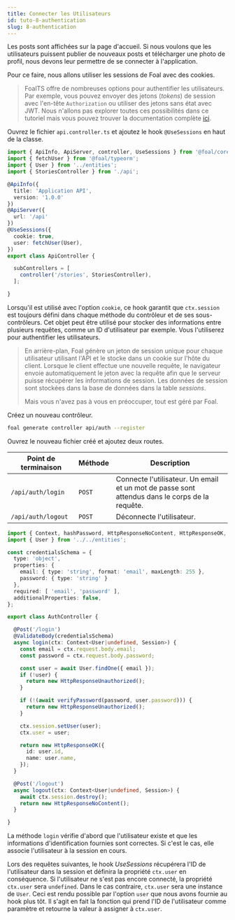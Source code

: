 ```yaml
---
title: Connecter les Utilisateurs
id: tuto-8-authentication
slug: 8-authentication
---
```


Les posts sont affichées sur la page d'accueil. Si nous voulons que les utilisateurs puissent publier de nouveaux posts et télécharger une photo de profil, nous devons leur permettre de se connecter à l'application.

Pour ce faire, nous allons utiliser les sessions de Foal avec des cookies.

> FoalTS offre de nombreuses options pour authentifier les utilisateurs. Par exemple, vous pouvez envoyer des jetons (*tokens*) de session avec l'en-tête `Authorization` ou utiliser des jetons sans état avec JWT. Nous n'allons pas explorer toutes ces possibilités dans ce tutoriel mais vous pouvez trouver la documentation complète [ici](../../authentication-and-access-control/quick-start.md).

Ouvrez le fichier `api.controller.ts` et ajoutez le hook `@UseSessions` en haut de la classe.

```typescript
import { ApiInfo, ApiServer, controller, UseSessions } from '@foal/core';
import { fetchUser } from '@foal/typeorm';
import { User } from '../entities';
import { StoriesController } from './api';

@ApiInfo({
  title: 'Application API',
  version: '1.0.0'
})
@ApiServer({
  url: '/api'
})
@UseSessions({
  cookie: true,
  user: fetchUser(User),
})
export class ApiController {

  subControllers = [
    controller('/stories', StoriesController),
  ];

}

```

Lorsqu'il est utilisé avec l'option `cookie`, ce hook garantit que `ctx.session` est toujours défini dans chaque méthode du contrôleur et de ses sous-contrôleurs. Cet objet peut être utilisé pour stocker des informations entre plusieurs requêtes, comme un ID d'utilisateur par exemple. Vous l'utiliserez pour authentifier les utilisateurs.

> En arrière-plan, Foal génère un jeton de session unique pour chaque utilisateur utilisant l'API et le stocke dans un cookie sur l'hôte du client. Lorsque le client effectue une nouvelle requête, le navigateur envoie automatiquement le jeton avec la requête afin que le serveur puisse récupérer les informations de session. Les données de session sont stockées dans la base de données dans la table *sessions*.
>
> Mais vous n'avez pas à vous en préoccuper, tout est géré par Foal.

Créez un nouveau contrôleur.

```bash
foal generate controller api/auth --register
```

Ouvrez le nouveau fichier créé et ajoutez deux routes.

| Point de terminaison | Méthode | Description |
| --- | --- | --- |
| `/api/auth/login` | `POST` | Connecte l'utilisateur. Un email et un mot de passe sont attendus dans le corps de la requête. |
| `/api/auth/logout` | `POST` | Déconnecte l'utilisateur. |

```typescript
import { Context, hashPassword, HttpResponseNoContent, HttpResponseOK, HttpResponseUnauthorized, Post, Session, ValidateBody, verifyPassword } from '@foal/core';
import { User } from '../../entities';

const credentialsSchema = {
  type: 'object',
  properties: {
    email: { type: 'string', format: 'email', maxLength: 255 },
    password: { type: 'string' }
  },
  required: [ 'email', 'password' ],
  additionalProperties: false,
};

export class AuthController {

  @Post('/login')
  @ValidateBody(credentialsSchema)
  async login(ctx: Context<User|undefined, Session>) {
    const email = ctx.request.body.email;
    const password = ctx.request.body.password;

    const user = await User.findOne({ email });
    if (!user) {
      return new HttpResponseUnauthorized();
    }

    if (!(await verifyPassword(password, user.password))) {
      return new HttpResponseUnauthorized();
    }

    ctx.session.setUser(user);
    ctx.user = user;

    return new HttpResponseOK({
      id: user.id,
      name: user.name,
    });
  }

  @Post('/logout')
  async logout(ctx: Context<User|undefined, Session>) {
    await ctx.session.destroy();
    return new HttpResponseNoContent();
  }

}

```

La méthode `login` vérifie d'abord que l'utilisateur existe et que les informations d'identification fournies sont correctes. Si c'est le cas, elle associe l'utilisateur à la session en cours.

Lors des requêtes suivantes, le hook *UseSessions* récupérera l'ID de l'utilisateur dans la session et définira la propriété `ctx.user` en conséquence. Si l'utilisateur ne s'est pas encore connecté, la propriété `ctx.user` sera `undefined`. Dans le cas contraire, `ctx.user` sera une instance de `User`. Ceci est rendu possible par l'option `user` que nous avons fournie au hook plus tôt. Il s'agit en fait la fonction qui prend l'ID de l'utilisateur comme paramètre et retourne la valeur à assigner à `ctx.user`.

